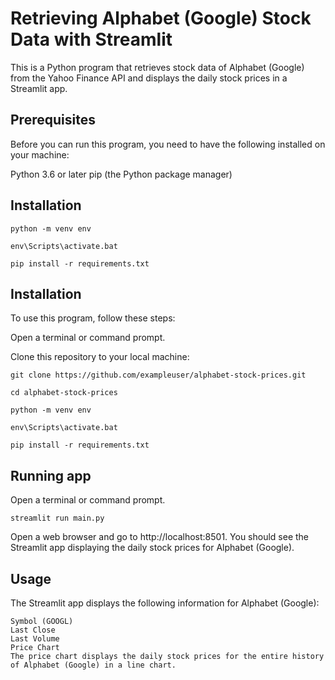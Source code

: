 # Retrieving Alphabet (Google) Stock Data with Streamlit

This is a Python program that retrieves stock data of Alphabet (Google) from the Yahoo Finance API and displays the daily stock prices in a Streamlit app.

## Prerequisites
Before you can run this program, you need to have the following installed on your machine:

Python 3.6 or later
pip (the Python package manager)


## Installation

    python -m venv env
    
    env\Scripts\activate.bat
    
    pip install -r requirements.txt


## Installation

To use this program, follow these steps:

Open a terminal or command prompt.

Clone this repository to your local machine:


    git clone https://github.com/exampleuser/alphabet-stock-prices.git
    
    cd alphabet-stock-prices

    python -m venv env
    
    env\Scripts\activate.bat
    
    pip install -r requirements.txt

## Running app

Open a terminal or command prompt.

    streamlit run main.py


Open a web browser and go to http://localhost:8501. You should see the Streamlit app displaying the daily stock prices for Alphabet (Google).

## Usage
The Streamlit app displays the following information for Alphabet (Google):

    Symbol (GOOGL)
    Last Close
    Last Volume
    Price Chart
    The price chart displays the daily stock prices for the entire history of Alphabet (Google) in a line chart.